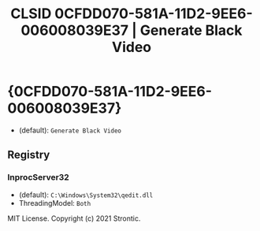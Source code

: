 ﻿---
title: "CLSID 0CFDD070-581A-11D2-9EE6-006008039E37 | Generate Black Video"
excerpt: What is COM-Object CLSID 0CFDD070-581A-11D2-9EE6-006008039E37?
---

# {0CFDD070-581A-11D2-9EE6-006008039E37}

* (default): `Generate Black Video`

## Registry


### InprocServer32

* (default): `C:\Windows\System32\qedit.dll`
* ThreadingModel: `Both`

MIT License. Copyright (c) 2021 Strontic.


